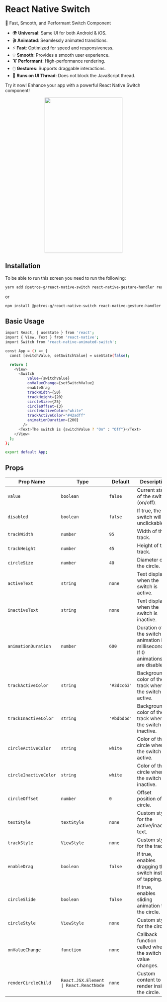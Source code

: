 
# React Native Switch

🚀 Fast, Smooth, and Performant Switch Component


- 🌍 **Universal**: Same UI for both Android & iOS.
- 🎬 **Animated**: Seamlessly animated transitions.
- ⚡ **Fast**: Optimized for speed and responsiveness.
- 💡 **Smooth**: Provides a smooth user experience.
- 🏋️ **Performant**: High-performance rendering.
- 🖱️ **Gestures**: Supports draggable interactions.
- 🧵 **Runs on UI Thread**: Does not block the JavaScript thread.

Try it now! Enhance your app with a powerful React Native Switch component!
<p align="center">
<img src="https://github.com/petros-g/react-native-switch/assets/96618818/573e539e-c977-48b7-996d-a8afcc95c35a" width="250" height="500" />
</p>


## Installation

To be able to run this screen you need to run the following:

```bash
yarn add @petros-g/react-native-switch react-native-gesture-handler react-native-reanimated
```
or

```bash
npm install @petros-g/react-native-switch react-native-gesture-handler react-native-reanimated
```


## Basic Usage

```bash
import React, { useState } from 'react';
import { View, Text } from 'react-native';
import Switch from 'react-native-animated-switch';

const App = () => {
  const [switchValue, setSwitchValue] = useState(false);

  return (
    <View>
      <Switch
          value={switchValue}
          onValueChange={setSwitchValue}
          enableDrag
          trackWidth={50}
          trackHeight={20}
          circleSize={25}
          circleOffset={3}
          circleActiveColor="white"
          trackActiveColor="#42adff"
          animationDuration={200}
        />
      <Text>The switch is {switchValue ? "On" : "Off"}</Text>
    </View>
  );
};

export default App;
```


## Props

| Prop Name            | Type                                                    | Default     | Description                                                                 |
|----------------------|---------------------------------------------------------|-------------|-----------------------------------------------------------------------------|
| `value`              | `boolean`                                               | `false`     | Current state of the switch (on/off).                                       |
| `disabled`           | `boolean`                                               | `false`     | If true, the switch will be unclickable.                                    |
| `trackWidth`         | `number`                                                | `95`        | Width of the track.                                                         |
| `trackHeight`        | `number`                                                | `45`        | Height of the track.                                                        |
| `circleSize`         | `number`                                                | `40`        | Diameter of the circle.                                                     |
| `activeText`         | `string`                                                | `none`        | Text displayed when the switch is active.                                   |
| `inactiveText`       | `string`                                                | `none`        | Text displayed when the switch is inactive.                                 |
| `animationDuration`  | `number`                                                | `600`       | Duration of the switch animation in milliseconds. If 0 animations are disabled.                           |
| `trackActiveColor`   | `string`                                                | `'#3dcc63'` | Background color of the track when the switch is active.                    |
| `trackInactiveColor` | `string`                                                | `'#bdbdbd'` | Background color of the track when the switch is inactive.                  |
| `circleActiveColor`  | `string`                                                | `white`     | Color of the circle when the switch is active.                              |
| `circleInactiveColor`| `string`                                                | `white`     | Color of the circle when the switch is inactive.                            |
| `circleOffset`       | `number`                                                | `0`         | Offset position of the circle.                                              |
| `textStyle`          | `textStyle`                                  | `none` | Custom style for the active/inactive text.                                  |
| `trackStyle`         | `ViewStyle`                                  | `none` | Custom style for the track.                                                 |
| `enableDrag`         | `boolean`                                               | `false`     | If true, enables dragging the switch instead of tapping.                    |
| `circleSlide`        | `boolean`                                               | `false`     | If true, enables sliding animation for the circle.                          |
| `circleStyle`        | `ViewStyle`                                  | `none` | Custom style for the circle.                                                |
| `onValueChange`      | `function` | `none`  | Callback function called when the switch value changes.                     |
| `renderCircleChild`  | `React.JSX.Element \| React.ReactNode`                  | `none` | Custom content to render inside the circle.                                 |
